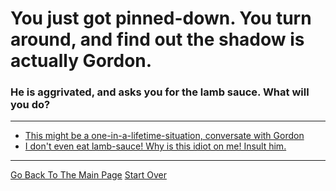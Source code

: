 # You just got pinned-down. You turn around, and find out the shadow is actually Gordon.
### He is aggrivated, and asks you for the lamb sauce. What will you do?

---

* [This might be a one-in-a-lifetime-situation, conversate with Gordon](../pick-lock/pan.md)
* [I don't even eat lamb-sauce! Why is this idiot on me! Insult him.](../pick-lock/pan.md)

---

[Go Back To The Main Page](../README.md)
[Start Over](../start-question/start.md)